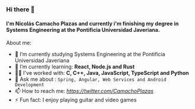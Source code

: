 ### Hi there 👋
#### I'm Nicolás Camacho Plazas and currently i'm finishing my degree in Systems Engineering at the Pontificia Universidad Javeriana.

About me:

- 🔭 I’m currently studying Systems Engineering at the Pontificia Universidad Javeriana
- 🌱 I’m currently learning: **React, Node.js and Rust**
- 🐱‍🚀 I've worked with: **C, C++, Java, JavaScript, TypeScript and Python**
- 💬 Ask me about : `Spring, Angular, Web Services and Android Development`
- 📫 How to reach me: *https://twitter.com/CamachoPlazas*
- ⚡ Fun fact: I enjoy playing guitar and video games
